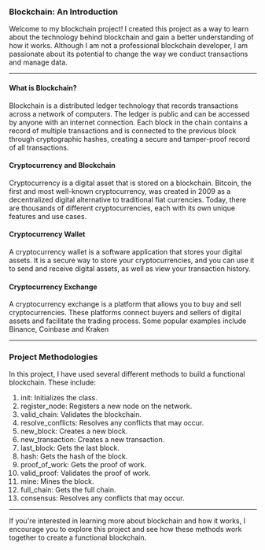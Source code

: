 ### Blockchain: An Introduction
Welcome to my blockchain project! I created this project as a way to learn about the technology behind blockchain and gain a better understanding of how it works. Although I am not a professional blockchain developer, I am passionate about its potential to change the way we conduct transactions and manage data.

---
#### What is Blockchain?
Blockchain is a distributed ledger technology that records transactions across a network of computers. The ledger is public and can be accessed by anyone with an internet connection. Each block in the chain contains a record of multiple transactions and is connected to the previous block through cryptographic hashes, creating a secure and tamper-proof record of all transactions.

#### Cryptocurrency and Blockchain
Cryptocurrency is a digital asset that is stored on a blockchain. Bitcoin, the first and most well-known cryptocurrency, was created in 2009 as a decentralized digital alternative to traditional fiat currencies. Today, there are thousands of different cryptocurrencies, each with its own unique features and use cases.

#### Cryptocurrency Wallet
A cryptocurrency wallet is a software application that stores your digital assets. It is a secure way to store your cryptocurrencies, and you can use it to send and receive digital assets, as well as view your transaction history.

#### Cryptocurrency Exchange
A cryptocurrency exchange is a platform that allows you to buy and sell cryptocurrencies. These platforms connect buyers and sellers of digital assets and facilitate the trading process. Some popular examples include Binance, Coinbase and Kraken

---
### Project Methodologies
In this project, I have used several different methods to build a functional blockchain. These include:

1. init: Initializes the class.
2. register_node: Registers a new node on the network.
3. valid_chain: Validates the blockchain.
4. resolve_conflicts: Resolves any conflicts that may occur.
5. new_block: Creates a new block.
6. new_transaction: Creates a new transaction.
7. last_block: Gets the last block.
8. hash: Gets the hash of the block.
9. proof_of_work: Gets the proof of work.
10. valid_proof: Validates the proof of work.
11. mine: Mines the block.
12. full_chain: Gets the full chain.
13. consensus: Resolves any conflicts that may occur.

---
If you're interested in learning more about blockchain and how it works, I encourage you to explore this project and see how these methods work together to create a functional blockchain.
